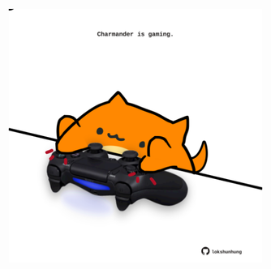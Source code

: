 <!-- built at 05/02/2024, 21:00:37 UTC -->
<p align="center">
  <img width="500" height="500" src="./ReadmeImage.svg">
</p>
